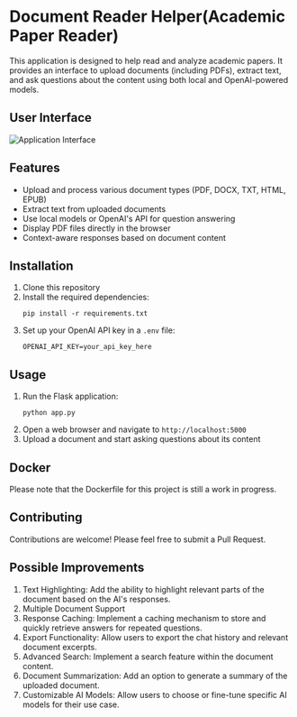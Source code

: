 # Document Reader Helper(Academic Paper Reader)

This application is designed to help read and analyze academic papers. It provides an interface to upload documents (including PDFs), extract text, and ask questions about the content using both local and OpenAI-powered models.

## User Interface
![Application Interface](Screenshot%202024-08-24%20at%209.46.22%20AM.png)

## Features

- Upload and process various document types (PDF, DOCX, TXT, HTML, EPUB)
- Extract text from uploaded documents
- Use local models or OpenAI's API for question answering
- Display PDF files directly in the browser
- Context-aware responses based on document content

## Installation

1. Clone this repository
2. Install the required dependencies:
   ```
   pip install -r requirements.txt
   ```
3. Set up your OpenAI API key in a `.env` file:
   ```
   OPENAI_API_KEY=your_api_key_here
   ```

## Usage

1. Run the Flask application:
   ```
   python app.py
   ```
2. Open a web browser and navigate to `http://localhost:5000`
3. Upload a document and start asking questions about its content

## Docker

Please note that the Dockerfile for this project is still a work in progress.

## Contributing

Contributions are welcome! Please feel free to submit a Pull Request.




## Possible Improvements

1. Text Highlighting: Add the ability to highlight relevant parts of the document based on the AI's responses.
2. Multiple Document Support
3. Response Caching: Implement a caching mechanism to store and quickly retrieve answers for repeated questions.
4. Export Functionality: Allow users to export the chat history and relevant document excerpts.
5. Advanced Search: Implement a search feature within the document content.
6. Document Summarization: Add an option to generate a summary of the uploaded document.
7. Customizable AI Models: Allow users to choose or fine-tune specific AI models for their use case.

